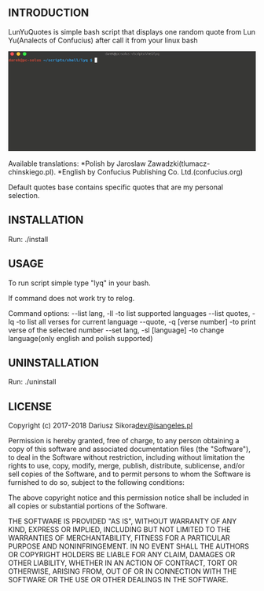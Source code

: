 ## INTRODUCTION
LunYuQuotes is simple bash script that displays one random quote from Lun Yu(Analects of Confucius) after call it from your linux bash

![gf1](/lyq_preview.gif)

Available translations:
*Polish by Jaroslaw Zawadzki(tlumacz-chinskiego.pl).
*English by Confucius Publishing Co. Ltd.(confucius.org)

Default quotes base contains specific quotes that are my personal selection. 

## INSTALLATION 
Run:
./install

## USAGE
To run script simple type "lyq" in your bash.

If command does not work try to relog.

Command options:
--list lang, -ll                -to list supported languages
--list quotes, -lq              -to list all verses for current language
--quote, -q [verse number]      -to print verse of the selected number 
--set lang, -sl [language]      -to change language(only english and polish supported)

## UNINSTALLATION
Run:
./uninstall

## LICENSE
Copyright (c) 2017-2018 Dariusz Sikora<dev@isangeles.pl>

Permission is hereby granted, free of charge, to any person obtaining a copy
of this software and associated documentation files (the "Software"), to deal
in the Software without restriction, including without limitation the rights
to use, copy, modify, merge, publish, distribute, sublicense, and/or sell
copies of the Software, and to permit persons to whom the Software is
furnished to do so, subject to the following conditions:

The above copyright notice and this permission notice shall be included in all
copies or substantial portions of the Software.

THE SOFTWARE IS PROVIDED "AS IS", WITHOUT WARRANTY OF ANY KIND, EXPRESS OR
IMPLIED, INCLUDING BUT NOT LIMITED TO THE WARRANTIES OF MERCHANTABILITY,
FITNESS FOR A PARTICULAR PURPOSE AND NONINFRINGEMENT. IN NO EVENT SHALL THE
AUTHORS OR COPYRIGHT HOLDERS BE LIABLE FOR ANY CLAIM, DAMAGES OR OTHER
LIABILITY, WHETHER IN AN ACTION OF CONTRACT, TORT OR OTHERWISE, ARISING FROM,
OUT OF OR IN CONNECTION WITH THE SOFTWARE OR THE USE OR OTHER DEALINGS IN THE
SOFTWARE.